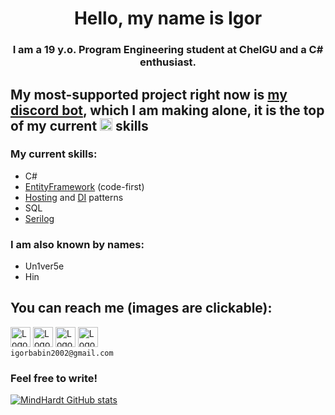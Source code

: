 <h1 align="center">Hello, my name is Igor</a> 
<h3 align="center">I am a 19 y.o. Program Engineering student at ChelGU and a C# enthusiast.</h3>

## My most-supported project right now is [my discord bot](https://github.com/MindHardt/Un1ver5e.Bot.VI), which I am making alone, it is the top of my current [<img src="https://upload.wikimedia.org/wikipedia/commons/0/0d/C_Sharp_wordmark.svg" alt="C#" style="width:20px;height:20px;">](https://github.com/topics/csharp) skills
### My current skills:
+ C#
+ [EntityFramework](https://github.com/dotnet/efcore) (code-first)
+ [Hosting](https://www.nuget.org/packages/Microsoft.Extensions.Hosting/) and [DI](https://www.nuget.org/packages/Microsoft.Extensions.DependencyInjection/) patterns
+ SQL
+ [Serilog](https://github.com/serilog/serilog)

### I am also known by names:
+ Un1ver5e
+ Hin

## You can reach me (images are clickable):
[<img src="https://cdn.svgporn.com/logos/discord-icon.svg?response-content-disposition=attachment%3Bfilename%3Ddiscord-icon.svg" alt="Logo" style="width:32px;height:32px;">](https://discordapp.com/users/298097988495081472) 
[<img src="https://cdn.svgporn.com/logos/telegram.svg?response-content-disposition=attachment%3Bfilename%3Dtelegram.svg" alt="Logo" style="width:32px;height:32px;">](https://t.me/un1ver5e) 
[<img src="https://upload.wikimedia.org/wikipedia/commons/f/f3/VK_Compact_Logo_%282021-present%29.svg" alt="Logo" style="width:32px;height:32px;">](https://vk.com/un1ver5e) 
[<img src="https://cdn.svgporn.com/logos/google-gmail.svg?response-content-disposition=attachment%3Bfilename%3Dgoogle-gmail.svg" alt="Logo" style="width:32px;height:32px;">](mailto:igorbabin2002@gmail.com)  
`igorbabin2002@gmail.com`
### Feel free to write!

[![MindHardt GitHub stats](https://github-readme-stats.vercel.app/api?username=MindHardt)](https://github.com/MindHardt/github-readme-stats)

